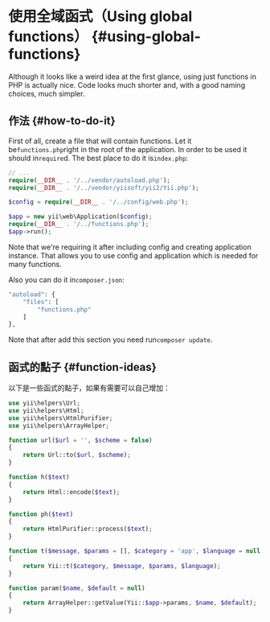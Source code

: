 # 使用全域函式（Using global functions） {#using-global-functions}

Although it looks like a weird idea at the first glance, using just functions in PHP is actually nice. Code looks much shorter and, with a good naming choices, much simpler.

## 作法 {#how-to-do-it}

First of all, create a file that will contain functions. Let it be`functions.php`right in the root of the application. In order to be used it should in`require`d. The best place to do it is`index.php`:

```php
// ...
require(__DIR__ . '/../vendor/autoload.php');
require(__DIR__ . '/../vendor/yiisoft/yii2/Yii.php');

$config = require(__DIR__ . '/../config/web.php');

$app = new yii\web\Application($config);
require(__DIR__ . '/../functions.php');
$app->run();
```

Note that we're requiring it after including config and creating application instance. That allows you to use config and application which is needed for many functions.

Also you can do it in`composer.json`:

```php
"autoload": {
    "files": [
        "functions.php"
    ]
},
```

Note that after add this section you need run`composer update`.

## 函式的點子 {#function-ideas}

以下是一些函式的點子，如果有需要可以自己增加：

```php
use yii\helpers\Url;
use yii\helpers\Html;
use yii\helpers\HtmlPurifier;
use yii\helpers\ArrayHelper;

function url($url = '', $scheme = false)
{
    return Url::to($url, $scheme);
}

function h($text)
{
    return Html::encode($text);
}

function ph($text)
{
    return HtmlPurifier::process($text);
}

function t($message, $params = [], $category = 'app', $language = null)
{
    return Yii::t($category, $message, $params, $language);
}

function param($name, $default = null)
{
    return ArrayHelper::getValue(Yii::$app->params, $name, $default);
}
```



